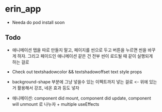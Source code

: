 # erin_app

- Needa do pod install soon

## Todo

- 애니메이션 탭을 따로 만들지 말고, 페이지를 씬으로 두고 버튼을 누르면 씬을 바꾸게 하자.
  그리고 페이드인 애니메이션 같은 건 전부 씬이 로드될 때 같이 실행되게 하는 걸로

- Check out textshadowcolor && textshadowoffset text style props

- background-shape 부분에 그냥 넣을수 있는 이펙트까지 넣는 걸로 <- 위에 있는거 활용해서 강조, 네온 효과 등도 넣자

- 애니메이션: component did mount, component did update, component will unmount 로 나누자 + multiple useEffects
